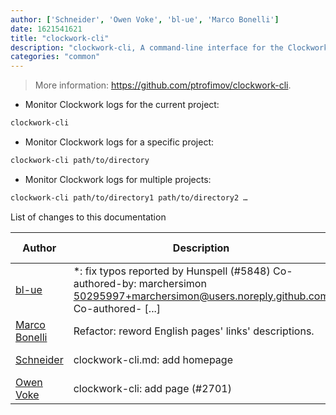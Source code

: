 ```yaml
---
author: ['Schneider', 'Owen Voke', 'bl-ue', 'Marco Bonelli']
date: 1621541621
title: "clockwork-cli"
description: "clockwork-cli, A command-line interface for the Clockwork PHP debugging framework."
categories: "common"
---
```

> More information: <https://github.com/ptrofimov/clockwork-cli>.

- Monitor Clockwork logs for the current project:

```bash
clockwork-cli
```

- Monitor Clockwork logs for a specific project:

```bash
clockwork-cli path/to/directory
```

- Monitor Clockwork logs for multiple projects:

```bash
clockwork-cli path/to/directory1 path/to/directory2 …
```
List of changes to this documentation


Author | Description | ISO 8601 Date | GitHub link
------|-----|-----|-----
[bl-ue](mailto:54780737+bl-ue@users.noreply.github.com) | *: fix typos reported by Hunspell (#5848) Co-authored-by: marchersimon <50295997+marchersimon@users.noreply.github.com> Co-authored- [...] | 2021-05-20T22:13:41 | [8ebd171d6f00](https://github.com/tldr-pages/tldr/commit/8ebd171d6f001698709fefc02b1fd5cc9f3a99c4)
[Marco Bonelli](mailto:marco@mebeim.net) | Refactor: reword English pages' links' descriptions. | 2019-06-03T14:19:41 | [66abb98ce935](https://github.com/tldr-pages/tldr/commit/66abb98ce935c0f4516bf30c4d6da72180d5a3ab)
[Schneider](mailto:lucas.schneider@sap.com) | clockwork-cli.md: add homepage | 2019-04-15T01:35:17 | [489543dad6ae](https://github.com/tldr-pages/tldr/commit/489543dad6ae367494a8d4b304c8f78c7502fe8e)
[Owen Voke](mailto:owzie123@gmail.com) | clockwork-cli: add page (#2701) | 2019-02-04T21:05:08 | [2886bcdcdcb4](https://github.com/tldr-pages/tldr/commit/2886bcdcdcb4c257181bdbb82810e601af903713)

